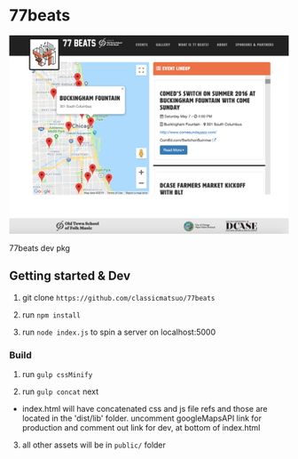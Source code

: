 # 77beats
![77beats.org](https://raw.githubusercontent.com/classicmatsuo/77beats/master/readme.png)

77beats dev pkg

## Getting started & Dev
1. git clone `https://github.com/classicmatsuo/77beats`

2. run `npm install` 

3. run `node index.js` to spin a server on localhost:5000

### Build
1. run `gulp cssMinify` 

2. run `gulp concat` next
  - index.html will have concatenated css and js file refs and those are located in the 'dist/lib' folder.
    uncomment googleMapsAPI link for production and comment out link for dev, at bottom of index.html
  
3. all other assets will be in `public/` folder
